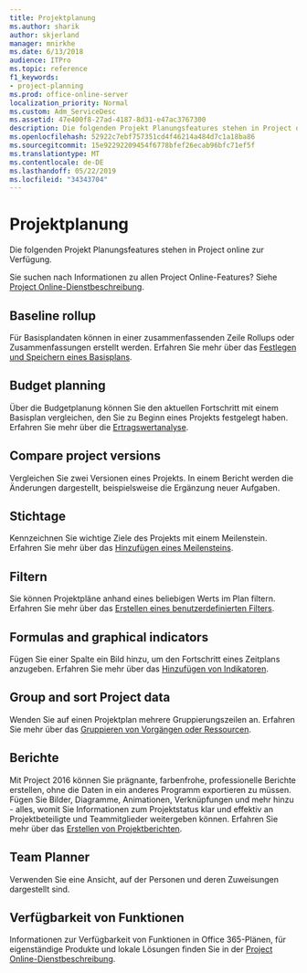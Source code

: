 ```yaml
---
title: Projektplanung
ms.author: sharik
author: skjerland
manager: mnirkhe
ms.date: 6/13/2018
audience: ITPro
ms.topic: reference
f1_keywords:
- project-planning
ms.prod: office-online-server
localization_priority: Normal
ms.custom: Adm_ServiceDesc
ms.assetid: 47e400f8-27ad-4187-8d31-e47ac3767300
description: Die folgenden Projekt Planungsfeatures stehen in Project online zur Verfügung.
ms.openlocfilehash: 52922c7ebf757351cd4f46214a484d7c1a18ba86
ms.sourcegitcommit: 15e92292209454f6778bfef26ecab96bfc71ef5f
ms.translationtype: MT
ms.contentlocale: de-DE
ms.lasthandoff: 05/22/2019
ms.locfileid: "34343704"
---
```

# <a name="project-planning"></a>Projektplanung

Die folgenden Projekt Planungsfeatures stehen in Project online zur Verfügung.
  
Sie suchen nach Informationen zu allen Project Online-Features? Siehe [Project Online-Dienstbeschreibung](project-online-service-description.md).
  
## <a name="baseline-rollup"></a>Baseline rollup
<a name="bkmk_Baselinerollup"> </a>

Für Basisplandaten können in einer zusammenfassenden Zeile Rollups oder Zusammenfassungen erstellt werden. Erfahren Sie mehr über das [Festlegen und Speichern eines Basisplans](https://go.microsoft.com/fwlink/p/?LinkId=271346).
  
## <a name="budget-planning"></a>Budget planning
<a name="bkmk_Budgetplanning"> </a>

Über die Budgetplanung können Sie den aktuellen Fortschritt mit einem Basisplan vergleichen, den Sie zu Beginn eines Projekts festgelegt haben. Erfahren Sie mehr über die [Ertragswertanalyse](https://go.microsoft.com/fwlink/p/?LinkId=271336).
  
## <a name="compare-project-versions"></a>Compare project versions
<a name="bkmk_Compareprojectversions"> </a>

Vergleichen Sie zwei Versionen eines Projekts. In einem Bericht werden die Änderungen dargestellt, beispielsweise die Ergänzung neuer Aufgaben.
  
## <a name="deadlines"></a>Stichtage
<a name="bkmk_Deadlines"> </a>

Kennzeichnen Sie wichtige Ziele des Projekts mit einem Meilenstein. Erfahren Sie mehr über das [Hinzufügen eines Meilensteins](https://go.microsoft.com/fwlink/p/?LinkId=271339).
  
## <a name="filtering"></a>Filtern
<a name="bkmk_Filtering"> </a>

Sie können Projektpläne anhand eines beliebigen Werts im Plan filtern. Erfahren Sie mehr über das [Erstellen eines benutzerdefinierten Filters](https://go.microsoft.com/fwlink/p/?LinkId=271341).
  
## <a name="formulas-and-graphical-indicators"></a>Formulas and graphical indicators
<a name="bkmk_Formulasandgraphicalindicators"> </a>

Fügen Sie einer Spalte ein Bild hinzu, um den Fortschritt eines Zeitplans anzugeben. Erfahren Sie mehr über das [Hinzufügen von Indikatoren](https://go.microsoft.com/fwlink/p/?LinkId=271340).
  
## <a name="group-and-sort-project-data"></a>Group and sort Project data
<a name="bkmk_GroupandsortProjectdata"> </a>

Wenden Sie auf einen Projektplan mehrere Gruppierungszeilen an. Erfahren Sie mehr über das [Gruppieren von Vorgängen oder Ressourcen](https://go.microsoft.com/fwlink/p/?LinkId=271326).
  
## <a name="reports"></a>Berichte
<a name="bkmk_Reports"> </a>

Mit Project 2016 können Sie prägnante, farbenfrohe, professionelle Berichte erstellen, ohne die Daten in ein anderes Programm exportieren zu müssen. Fügen Sie Bilder, Diagramme, Animationen, Verknüpfungen und mehr hinzu - alles, womit Sie Informationen zum Projektstatus klar und effektiv an Projektbeteiligte und Teammitglieder weitergeben können. Erfahren Sie mehr über das [Erstellen von Projektberichten](https://go.microsoft.com/fwlink/p/?LinkId=271349).
  
## <a name="team-planner"></a>Team Planner
<a name="bkmk_TeamPlanner"> </a>

Verwenden Sie eine Ansicht, auf der Personen und deren Zuweisungen dargestellt sind. 
  
## <a name="feature-availability"></a>Verfügbarkeit von Funktionen
<a name="bkmk_TeamPlanner"> </a>

Informationen zur Verfügbarkeit von Funktionen in Office 365-Plänen, für eigenständige Produkte und lokale Lösungen finden Sie in der [Project Online-Dienstbeschreibung](project-online-service-description.md).
  

